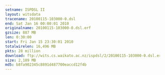 ```yaml
---
setname: ISPDSL II
layout: witsdata
tracename: 20100115-103000-0.dsl
end: Sat Jan 16 00:00:01 2010
originalname: 20100115-103000-0.dsl.erf
gzsize: 887 MB
len: 0:30:00
start: Fri Jan 15 23:30:01 2010
totalwirelen: 16,496 MB
pkts: 28 million
download: ftp://wits.cs.waikato.ac.nz/ispdsl/2/20100115-103000-0.dsl.erf.gz
size: 2,189 MB
md5: b8fa902345c8891d487700eaccd12f4b
---
```

